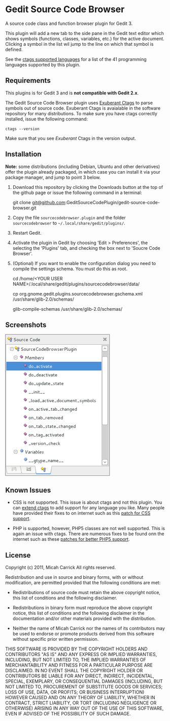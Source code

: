 Gedit Source Code Browser
=========================

A source code class and function browser plugin for Gedit 3.

This plugin will add a new tab to the side pane in the Gedit text editor which
shows symbols (functions, classes, variables, etc.) for the active document.
Clicking a symbol in the list wil jump to the line on which that symbol is
defined.

See the [ctags supported languages](http://ctags.sourceforge.net/languages.html)
for a list of the 41 programming languages supported by this plugin.


Requirements
------------

This plugins is for Gedit 3 and is **not compatible with Gedit 2.x**.

The Gedit Source Code Browser plugin uses
[Exuberant Ctags](http://ctags.sourceforge.net/) to parse symbols
out of source code. Exuberant Ctags is avaialable in the software repository for
many distributions. To make sure you have ctags correctly installed, issue
the following command:

    ctags --version

Make sure that you see *Exuberant* Ctags in the version output.


Installation
------------

**Note:** some distributions (including Debian, Ubuntu and other derivatives)
offer the plugin already packaged, in which case you can install it via your
package manager, and jump to point 3 below.

1. Download this repository by clicking the Downloads button at the top of the
   github page or issue the following command in a terminal:

    git clone git@github.com:GeditSourceCodePlugin/gedit-source-code-browser.git

2. Copy the file `sourcecodebrowser.plugin` and the folder `sourcecodebrowser` to
   `~/.local/share/gedit/plugins/`.

3. Restart Gedit.

4. Activate the plugin in Gedit by choosing 'Edit > Preferences', the selecting
   the 'Plugins' tab, and checking the box next to 'Soucre Code Browser'.

5. (Optional) If you want to enable the configuration dialog you need to compile
   the settings schema. You must do this as root.

    cd /home/&lt;YOUR USER NAME&gt;/.local/share/gedit/plugins/sourcecodebrowser/data/

    cp org.gnome.gedit.plugins.sourcecodebrowser.gschema.xml /usr/share/glib-2.0/schemas/

    glib-compile-schemas /usr/share/glib-2.0/schemas/

Screenshots
-----------

![Python code in Source Code Browser](screenshot.png)


Known Issues
------------

* CSS is not supported. This issue is about ctags and not this plugin. You can
  [extend ctags](http://ctags.sourceforge.net/EXTENDING.html) to add support for
  any language you like. Many people have provided their fixes to on internet
  such as this [patch for CSS support](http://scie.nti.st/2006/12/22/how-to-add-css-support-to-ctags).

* PHP is supported, however, PHP5 classes are not well supported. This is again
  an issue with ctags. There are numerous fixes to be found onn the internet
  such as these
  [patches for better PHP5 support](http://www.jejik.com/articles/2008/11/patching_exuberant-ctags_for_better_php5_support_in_vim/).


License
-------

Copyright (c) 2011, Micah Carrick
All rights reserved.

Redistribution and use in source and binary forms, with or without modification,
are permitted provided that the following conditions are met:

* Redistributions of source code must retain the above copyright notice, this
list of conditions and the following disclaimer.

* Redistributions in binary form must reproduce the above copyright notice,
this list of conditions and the following disclaimer in the documentation
and/or other materials provided with the distribution.

* Neither the name of Micah Carrick nor the names of its
contributors may be used to endorse or promote products derived from this
software without specific prior written permission.

THIS SOFTWARE IS PROVIDED BY THE COPYRIGHT HOLDERS AND CONTRIBUTORS "AS IS" AND
ANY EXPRESS OR IMPLIED WARRANTIES, INCLUDING, BUT NOT LIMITED TO, THE IMPLIED
WARRANTIES OF MERCHANTABILITY AND FITNESS FOR A PARTICULAR PURPOSE ARE
DISCLAIMED. IN NO EVENT SHALL THE COPYRIGHT HOLDER OR CONTRIBUTORS BE LIABLE FOR
ANY DIRECT, INDIRECT, INCIDENTAL, SPECIAL, EXEMPLARY, OR CONSEQUENTIAL DAMAGES
(INCLUDING, BUT NOT LIMITED TO, PROCUREMENT OF SUBSTITUTE GOODS OR SERVICES;
LOSS OF USE, DATA, OR PROFITS; OR BUSINESS INTERRUPTION) HOWEVER CAUSED AND ON
ANY THEORY OF LIABILITY, WHETHER IN CONTRACT, STRICT LIABILITY, OR TORT
(INCLUDING NEGLIGENCE OR OTHERWISE) ARISING IN ANY WAY OUT OF THE USE OF THIS
SOFTWARE, EVEN IF ADVISED OF THE POSSIBILITY OF SUCH DAMAGE.
